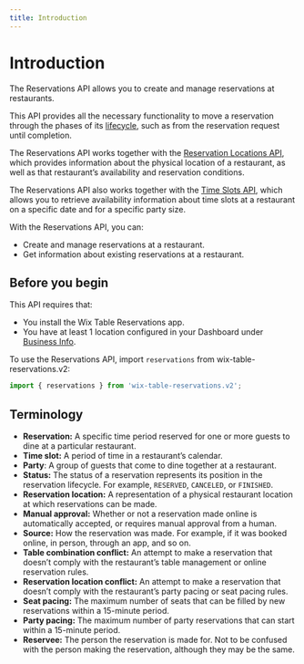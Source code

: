```yaml
---
title: Introduction
---
```


# Introduction

The Reservations API allows you to create and manage reservations at restaurants. 

This API provides all the necessary functionality to move a reservation through the phases of its [lifecycle](https://www.wix.com/velo/reference/wix-table-reservations-v2/reservations/the-reservation-lifecycle), such as from the reservation request until completion.

The Reservations API works together with the [Reservation Locations API](https://www.wix.com/velo/reference/wix-table-reservations-v2/reservationlocations), which provides information about the physical location of a restaurant, as well as that restaurant’s availability and reservation conditions. 

The Reservations API also works together with the [Time Slots API](https://www.wix.com/velo/reference/wix-table-reservations-v2/timeslots), which allows you to retrieve availability information about time slots at a restaurant on a specific date and for a specific party size. 

With the Reservations API, you can:
* Create and manage reservations at a restaurant.
* Get information about existing reservations at a restaurant.

## Before you begin
This API requires that:
* You install the Wix Table Reservations app.
* You have at least 1 location configured in your Dashboard under [Business Info](https://www.wix.com/my-account/site-selector/?buttonText=Select%20Site&title=Select%20a%20Site&autoSelectOnSingleSite=true&actionUrl=https:%2F%2Fwww.wix.com%2Fdashboard%2F%7B%7BmetaSiteId%7D%7D%2Fbusiness-info).

To use the Reservations API, import `reservations` from wix-table-reservations.v2:

```js
import { reservations } from 'wix-table-reservations.v2';
```
## Terminology
* **Reservation:** A specific time period reserved for one or more guests to dine at a particular restaurant.
* **Time slot:** A period of time in a restaurant’s calendar.
* **Party**: A group of guests that come to dine together at a restaurant.
* **Status:** The status of a reservation represents its position in the reservation lifecycle. For example, `RESERVED`, `CANCELED`, or `FINISHED`.
* **Reservation location:** A representation of a physical restaurant location at which reservations can be made.
* **Manual approval:** Whether or not a reservation made online is automatically accepted, or requires manual approval from a human.
* **Source:** How the reservation was made. For example, if it was booked online, in person, through an app, and so on.
* **Table combination conflict:** An attempt to make a reservation that doesn’t comply with the restaurant’s table management or online reservation rules.
* **Reservation location conflict:** An attempt to make a reservation that doesn’t comply with the restaurant’s party pacing or seat pacing rules.
* **Seat pacing:** The maximum number of seats that can be filled by new reservations within a 15-minute period.
* **Party pacing:** The maximum number of party reservations that can start within a 15-minute period.
* **Reservee:** The person the reservation is made for. Not to be confused with the person making the reservation, although they may be the same.

